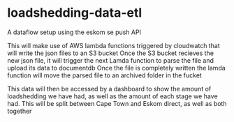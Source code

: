 # loadshedding-data-etl
A dataflow setup using the eskom se push API

This will make use of AWS lambda functions triggered by cloudwatch that will write the json files to an S3 bucket
Once the S3 bucket recieves the new json file, it will trigger the next Lamda function to parse the file and upload its data to documentdb
Once the file is completely written the lamda function will move the parsed file to an archived folder in the fucket

This data will then be accessed by a dashboard to show the amount of loadshedding we have had, as well as the amount of each stage we have had.
This will be split between Cape Town and Eskom direct, as well as both together
